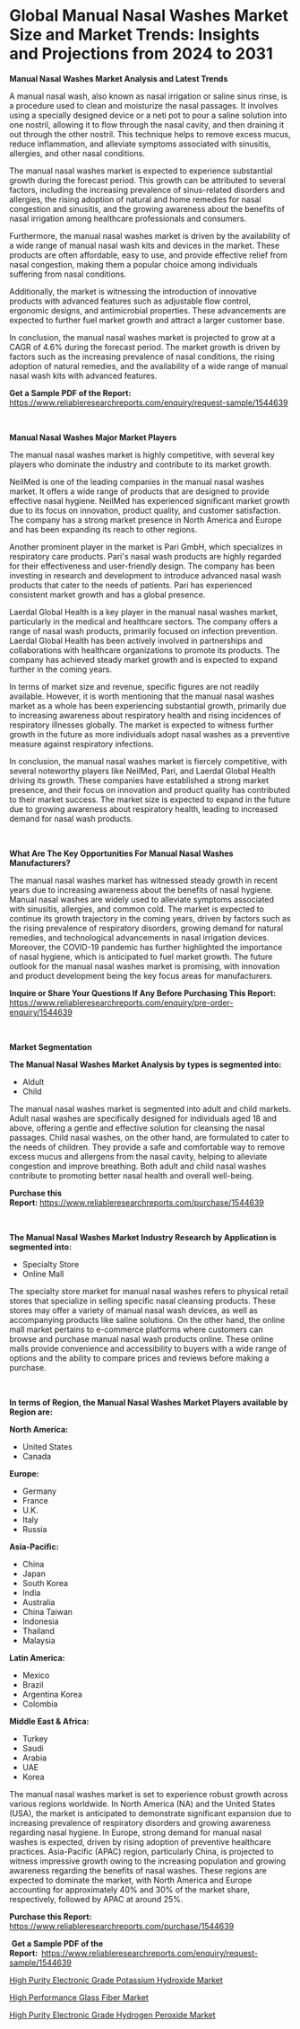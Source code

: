 <p><h1>Global Manual Nasal Washes Market Size and Market Trends: Insights and Projections from 2024 to 2031</h1></p><p><strong>Manual Nasal Washes Market Analysis and Latest Trends</strong></p>
<p><p>A manual nasal wash, also known as nasal irrigation or saline sinus rinse, is a procedure used to clean and moisturize the nasal passages. It involves using a specially designed device or a neti pot to pour a saline solution into one nostril, allowing it to flow through the nasal cavity, and then draining it out through the other nostril. This technique helps to remove excess mucus, reduce inflammation, and alleviate symptoms associated with sinusitis, allergies, and other nasal conditions.</p><p>The manual nasal washes market is expected to experience substantial growth during the forecast period. This growth can be attributed to several factors, including the increasing prevalence of sinus-related disorders and allergies, the rising adoption of natural and home remedies for nasal congestion and sinusitis, and the growing awareness about the benefits of nasal irrigation among healthcare professionals and consumers.</p><p>Furthermore, the manual nasal washes market is driven by the availability of a wide range of manual nasal wash kits and devices in the market. These products are often affordable, easy to use, and provide effective relief from nasal congestion, making them a popular choice among individuals suffering from nasal conditions.</p><p>Additionally, the market is witnessing the introduction of innovative products with advanced features such as adjustable flow control, ergonomic designs, and antimicrobial properties. These advancements are expected to further fuel market growth and attract a larger customer base.</p><p>In conclusion, the manual nasal washes market is projected to grow at a CAGR of 4.6% during the forecast period. The market growth is driven by factors such as the increasing prevalence of nasal conditions, the rising adoption of natural remedies, and the availability of a wide range of manual nasal wash kits with advanced features.</p></p>
<p><strong>Get a Sample PDF of the Report:&nbsp;</strong> <a href="https://www.reliableresearchreports.com/enquiry/request-sample/1544639">https://www.reliableresearchreports.com/enquiry/request-sample/1544639</a></p>
<p>&nbsp;</p>
<p><strong>Manual Nasal Washes Major Market Players</strong></p>
<p><p>The manual nasal washes market is highly competitive, with several key players who dominate the industry and contribute to its market growth. </p><p>NeilMed is one of the leading companies in the manual nasal washes market. It offers a wide range of products that are designed to provide effective nasal hygiene. NeilMed has experienced significant market growth due to its focus on innovation, product quality, and customer satisfaction. The company has a strong market presence in North America and Europe and has been expanding its reach to other regions.</p><p>Another prominent player in the market is Pari GmbH, which specializes in respiratory care products. Pari's nasal wash products are highly regarded for their effectiveness and user-friendly design. The company has been investing in research and development to introduce advanced nasal wash products that cater to the needs of patients. Pari has experienced consistent market growth and has a global presence.</p><p>Laerdal Global Health is a key player in the manual nasal washes market, particularly in the medical and healthcare sectors. The company offers a range of nasal wash products, primarily focused on infection prevention. Laerdal Global Health has been actively involved in partnerships and collaborations with healthcare organizations to promote its products. The company has achieved steady market growth and is expected to expand further in the coming years.</p><p>In terms of market size and revenue, specific figures are not readily available. However, it is worth mentioning that the manual nasal washes market as a whole has been experiencing substantial growth, primarily due to increasing awareness about respiratory health and rising incidences of respiratory illnesses globally. The market is expected to witness further growth in the future as more individuals adopt nasal washes as a preventive measure against respiratory infections. </p><p>In conclusion, the manual nasal washes market is fiercely competitive, with several noteworthy players like NeilMed, Pari, and Laerdal Global Health driving its growth. These companies have established a strong market presence, and their focus on innovation and product quality has contributed to their market success. The market size is expected to expand in the future due to growing awareness about respiratory health, leading to increased demand for nasal wash products.</p></p>
<p>&nbsp;</p>
<p><strong>What Are The Key Opportunities For Manual Nasal Washes Manufacturers?</strong></p>
<p><p>The manual nasal washes market has witnessed steady growth in recent years due to increasing awareness about the benefits of nasal hygiene. Manual nasal washes are widely used to alleviate symptoms associated with sinusitis, allergies, and common cold. The market is expected to continue its growth trajectory in the coming years, driven by factors such as the rising prevalence of respiratory disorders, growing demand for natural remedies, and technological advancements in nasal irrigation devices. Moreover, the COVID-19 pandemic has further highlighted the importance of nasal hygiene, which is anticipated to fuel market growth. The future outlook for the manual nasal washes market is promising, with innovation and product development being the key focus areas for manufacturers.</p></p>
<p><strong>Inquire or Share Your Questions If Any Before Purchasing This Report:</strong> <a href="https://www.reliableresearchreports.com/enquiry/pre-order-enquiry/1544639">https://www.reliableresearchreports.com/enquiry/pre-order-enquiry/1544639</a></p>
<p>&nbsp;</p>
<p><strong>Market Segmentation</strong></p>
<p><strong>The Manual Nasal Washes Market Analysis by types is segmented into:</strong></p>
<p><ul><li>Aldult</li><li>Child</li></ul></p>
<p><p>The manual nasal washes market is segmented into adult and child markets. Adult nasal washes are specifically designed for individuals aged 18 and above, offering a gentle and effective solution for cleansing the nasal passages. Child nasal washes, on the other hand, are formulated to cater to the needs of children. They provide a safe and comfortable way to remove excess mucus and allergens from the nasal cavity, helping to alleviate congestion and improve breathing. Both adult and child nasal washes contribute to promoting better nasal health and overall well-being.</p></p>
<p><strong>Purchase this Report:&nbsp;</strong><a href="https://www.reliableresearchreports.com/purchase/1544639">https://www.reliableresearchreports.com/purchase/1544639</a></p>
<p>&nbsp;</p>
<p><strong>The Manual Nasal Washes Market Industry Research by Application is segmented into:</strong></p>
<p><ul><li>Specialty Store</li><li>Online Mall</li></ul></p>
<p><p>The specialty store market for manual nasal washes refers to physical retail stores that specialize in selling specific nasal cleansing products. These stores may offer a variety of manual nasal wash devices, as well as accompanying products like saline solutions. On the other hand, the online mall market pertains to e-commerce platforms where customers can browse and purchase manual nasal wash products online. These online malls provide convenience and accessibility to buyers with a wide range of options and the ability to compare prices and reviews before making a purchase.</p></p>
<p>&nbsp;</p>
<p><strong>In terms of Region, the Manual Nasal Washes Market Players available by Region are:</strong></p>
<p>
    <p> <strong> North America: </strong>
        <ul>
            <li>United States</li>
            <li>Canada</li>
        </ul>
        </p> 
    <p> <strong> Europe: </strong>
        <ul>
            <li>Germany</li>
            <li>France</li>
            <li>U.K.</li>
            <li>Italy</li>
            <li>Russia</li>
        </ul>
        </p> 
    <p> <strong> Asia-Pacific: </strong>
        <ul>
            <li>China</li>
            <li>Japan</li>
            <li>South Korea</li>
            <li>India</li>
            <li>Australia</li>
            <li>China Taiwan</li>
            <li>Indonesia</li>
            <li>Thailand</li>
            <li>Malaysia</li>
        </ul>
        </p> 
    <p> <strong> Latin America: </strong>
        <ul>
            <li>Mexico</li>
            <li>Brazil</li>
            <li>Argentina Korea</li>
            <li>Colombia</li>
        </ul>
        </p> 
    <p> <strong> Middle East & Africa: </strong>
        <ul>
            <li>Turkey</li>
            <li>Saudi</li>
            <li>Arabia</li>
            <li>UAE</li>
            <li>Korea</li>
        </ul>
    </p>
    </p>
<p><p>The manual nasal washes market is set to experience robust growth across various regions worldwide. In North America (NA) and the United States (USA), the market is anticipated to demonstrate significant expansion due to increasing prevalence of respiratory disorders and growing awareness regarding nasal hygiene. In Europe, strong demand for manual nasal washes is expected, driven by rising adoption of preventive healthcare practices. Asia-Pacific (APAC) region, particularly China, is projected to witness impressive growth owing to the increasing population and growing awareness regarding the benefits of nasal washes. These regions are expected to dominate the market, with North America and Europe accounting for approximately 40% and 30% of the market share, respectively, followed by APAC at around 25%.</p></p>
<p><strong>Purchase this Report: </strong><a href="https://www.reliableresearchreports.com/purchase/1544639">https://www.reliableresearchreports.com/purchase/1544639</a></p>
<p>&nbsp;<strong>Get a Sample PDF of the Report:&nbsp;&nbsp;</strong><a href="https://www.reliableresearchreports.com/enquiry/request-sample/1544639">https://www.reliableresearchreports.com/enquiry/request-sample/1544639</a></p>
<p><strong></strong></p>
<p><p><a href="https://www.linkedin.com/pulse/high-purity-electronic-grade-potassium-hydroxide-market-size-crxne?trackingId=IvZhhXSyQUaScVlf639pYw%3D%3D">High Purity Electronic Grade Potassium Hydroxide Market</a></p><p><a href="https://www.linkedin.com/pulse/decoding-high-performance-glass-fiber-market-deep-dive-foebe?trackingId=yu%2FYJhLXTOep3EhT7lhDpw%3D%3D">High Performance Glass Fiber Market</a></p><p><a href="https://www.linkedin.com/pulse/high-purity-electronic-grade-hydrogen-peroxide-market-size-usnpe?trackingId=FCOEvSNgTMqdK3vZT2wXqw%3D%3D">High Purity Electronic Grade Hydrogen Peroxide Market</a></p></p>
